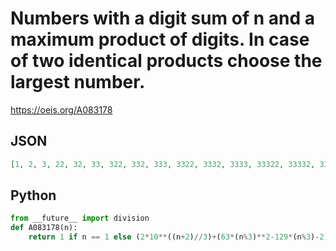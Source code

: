 # Numbers with a digit sum of n and a maximum product of digits\. In case of two identical products choose the largest number\.
https://oeis.org/A083178
## JSON
```JSON
[1, 2, 3, 22, 32, 33, 322, 332, 333, 3322, 3332, 3333, 33322, 33332, 33333, 333322, 333332, 333333, 3333322, 3333332, 3333333, 33333322, 33333332, 33333333, 333333322, 333333332, 333333333, 3333333322, 3333333332, 3333333333]
```
## Python
```Python
from __future__ import division
def A083178(n):
    return 1 if n == 1 else (2*10**((n+2)//3)+(63*(n%3)**2-129*(n%3)-2))//6 # _Chai Wah Wu_, Dec 11 2015
```
